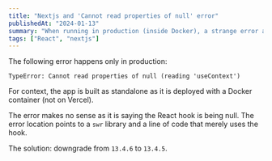 ```yaml
---
title: "Nextjs and 'Cannot read properties of null' error"
publishedAt: "2024-01-13"
summary: "When running in production (inside Docker), a strange error about React hooks being null happened. Downgrade fixed it."
tags: ["React", "nextjs"]
---
```


The following error happens only in production:

```
TypeError: Cannot read properties of null (reading 'useContext')
```

For context, the app is built as standalone as it is deployed with a Docker container (not on Vercel).

The error makes no sense as it is saying the React hook is being null. The error location points to a `swr` library and a line of code that merely uses the hook.

The solution: downgrade from `13.4.6` to `13.4.5`.

